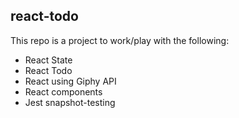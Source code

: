 ## react-todo

This repo is a project to work/play with the following:
- React State
- React Todo
- React using Giphy API
- React components
- Jest snapshot-testing
